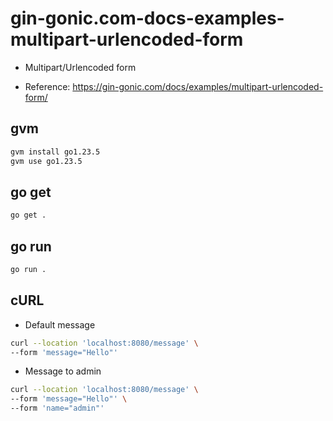 # gin-gonic.com-docs-examples-multipart-urlencoded-form

- Multipart/Urlencoded form

- Reference: https://gin-gonic.com/docs/examples/multipart-urlencoded-form/

## gvm

```sh
gvm install go1.23.5
gvm use go1.23.5
```

## go get

```sh
go get .
```

## go run

```sh
go run .
```

## cURL

- Default message

```sh
curl --location 'localhost:8080/message' \
--form 'message="Hello"'
```

- Message to admin

```sh
curl --location 'localhost:8080/message' \
--form 'message="Hello"' \
--form 'name="admin"'
```
